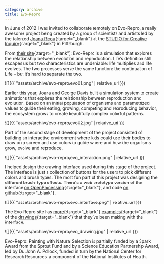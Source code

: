 ```yaml
---
category: archive
title: Evo-Repro
---
```

In June of 2012 I was invited to collaborate remotely on Evo-Repro, a really awesome project being created by a group of scientists and artists led by the talented [Joana Ricou](http://www.joanaricou.com/){:target="_blank"} at the [STUDIO for Creative Inquiry](http://studioforcreativeinquiry.org/){:target="_blank"} in Pittsburgh.

From [their site](http://evorepro.tumblr.com/){:target="_blank"}:
Evo-Repro is a simulation that explores the relationship between evolution and reproduction. Life’s definition still escapes us but two characteristics are undeniable: life multiplies and life evolves. The two processes serve the same function: the continuation of Life – but it’s hard to separate the two.

![]({{ "assets/archive/evo-repro/evo01.png" | relative_url }})

Earlier this year, Joana and George Davis built a simulation system to create animations that explores the relationship between reproduction and evolution. Based on an initial population of organisms and parametrized values to guide their eating, growing, competing and reproducing behavior, the ecosystem grows to create beautifully complex colorful patterns.

![]({{ "assets/archive/evo-repro/evo02.jpg" | relative_url }})

Part of the second stage of development of the project consisted of building an interactive environment where kids could use their bodies to draw on a screen and use colors to guide where and how the organisms grow, evolve and reproduce.

![]({{ "assets/archive/evo-repro/evo_interaction.png" | relative_url }})

I helped design the drawing interface used during this stage of the project. The interface is just a collection of buttons for the users to pick different colors and brush types. The most fun part of this project was designing the different brush-type effects. There's a web prototype version of the interface [on OpenProcessing](http://www.openprocessing.org/sketch/64067){:target="_blank"}, and code [on github](https://github.com/thiagohersan/evoReproBrushProcessing){:target="_blank"}.

![]({{ "assets/archive/evo-repro/evo_interface.png" | relative_url }})

The Evo-Repro site has [more](http://evorepro.tumblr.com/post/27481040582/screenshot){:target="_blank"} [examples](http://evorepro.tumblr.com/post/27353809477/screenshot-from-painting-with-natural-selection){:target="_blank"} of the [drawings](http://evorepro.tumblr.com/post/27833528115/by-celine-berger){:target="_blank"} that they’ve been making with the interface.

![]({{ "assets/archive/evo-repro/evo_drawing.jpg" | relative_url }})

Evo-Repro: Painting with Natural Selection is partially funded by a Spark Award from the Sprout Fund and by a Science Education Partnership Award, led by Dr. John A. Pollock, funded in turn by the National Center for Research Resources, a component of the National Institutes of Health.
